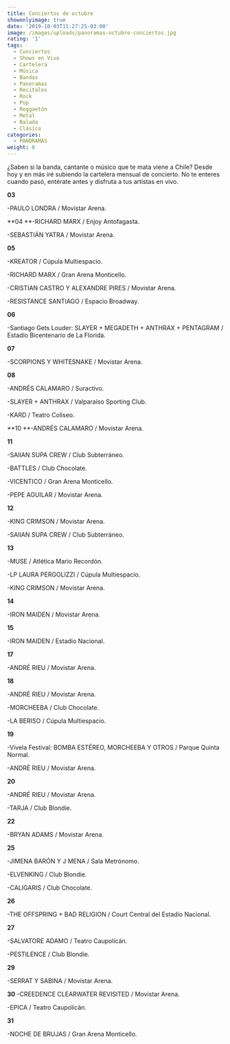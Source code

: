 ```yaml
---
title: Conciertos de octubre
showonlyimage: true
date: '2019-10-03T11:27:25-03:00'
image: /images/uploads/panoramas-octubre-conciertos.jpg
rating: '1'
tags:
  - Conciertos
  - Shows en Vivo
  - Cartelera
  - Música
  - Bandas
  - Panoramas
  - Recitales
  - Rock
  - Pop
  - Reggaetón
  - Metal
  - Balada
  - Clásica
categories:
  - PANORAMAS
weight: 0
---
```

¿Saben si la banda, cantante o músico que te mata viene a Chile? Desde hoy y en más iré subiendo la cartelera mensual de concierto. No te enteres cuando pasó, entérate antes y disfruta a tus artistas en vivo.

<!--more-->

**03**

\-PAULO LONDRA / Movistar Arena.

**04
**-RICHARD MARX / Enjoy Antofagasta.

\-SEBASTIÁN YATRA / Movistar Arena.

**05**

\-KREATOR / Cúpula Multiespacio.

\-RICHARD MARX / Gran Arena Monticello.

\-CRISTIAN CASTRO Y ALEXANDRE PIRES / Movistar Arena.

\-RESISTANCE SANTIAGO / Espacio Broadway.

**06**

\-Santiago Gets Louder: SLAYER + MEGADETH + ANTHRAX + PENTAGRAM / Estadio Bicentenario de La Florida.

**07**

\-SCORPIONS Y WHITESNAKE / Movistar Arena.

**08**

\-ANDRÉS CALAMARO / Suractivo.

\-SLAYER + ANTHRAX / Valparaíso Sporting Club.

\-KARD / Teatro Coliseo.

**10
**-ANDRÉS CALAMARO / Movistar Arena.

**11**

\-SAIIAN SUPA CREW / Club Subterráneo. 

\-BATTLES / Club Chocolate.

\-VICENTICO / Gran Arena Monticello.

\-PEPE AGUILAR / Movistar Arena.

**12**

\-KING CRIMSON / Movistar Arena.

\-SAIIAN SUPA CREW / Club Subterráneo.

**13**

\-MUSE / Atlética Mario Recordón.

\-LP LAURA PERGOLIZZI / Cúpula Multiespacio.

\-KING CRIMSON / Movistar Arena.

**14**

\-IRON MAIDEN / Movistar Arena.

**15**

\-IRON MAIDEN / Estadio Nacional.

**17**

\-ANDRÉ RIEU / Movistar Arena.

**18**

\-ANDRÉ RIEU / Movistar Arena.

\-MORCHEEBA / Club Chocolate.

\-LA BERISO / Cúpula Multiespacio.

**19**

\-Vívela Festival: BOMBA ESTÉREO, MORCHEEBA Y OTROS / Parque Quinta Normal.

\-ANDRÉ RIEU / Movistar Arena.

**20**

\-ANDRÉ RIEU / Movistar Arena.

\-TARJA / Club Blondie.

**22**

\-BRYAN ADAMS / Movistar Arena.

**25**

\-JIMENA BARÓN Y J MENA / Sala Metrónomo.

\-ELVENKING / Club Blondie.

\-CALIGARIS / Club Chocolate.

**26**

\-THE OFFSPRING + BAD RELIGION / Court Central del Estadio Nacional.

**27**

\-SALVATORE ADAMO / Teatro Caupolicán.

\-PESTILENCE / Club Blondie.

**29**

\-SERRAT Y SABINA / Movistar Arena.

**30**
-CREEDENCE CLEARWATER REVISITED / Movistar Arena.

\-EPICA / Teatro Caupolicán.

**31**

\-NOCHE DE BRUJAS / Gran Arena Monticello.
